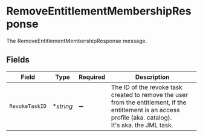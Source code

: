 # RemoveEntitlementMembershipResponse

The RemoveEntitlementMembershipResponse message.


## Fields

| Field                                                                                                                                                       | Type                                                                                                                                                        | Required                                                                                                                                                    | Description                                                                                                                                                 |
| ----------------------------------------------------------------------------------------------------------------------------------------------------------- | ----------------------------------------------------------------------------------------------------------------------------------------------------------- | ----------------------------------------------------------------------------------------------------------------------------------------------------------- | ----------------------------------------------------------------------------------------------------------------------------------------------------------- |
| `RevokeTaskID`                                                                                                                                              | **string*                                                                                                                                                   | :heavy_minus_sign:                                                                                                                                          | The ID of the revoke task created to remove the user from the entitlement, if the entitlement is an access profile (aka. catalog).<br/> It's aka. the JML task. |